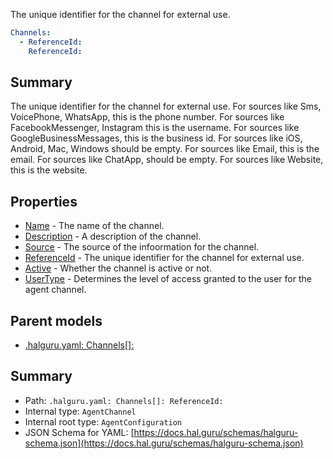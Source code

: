 <!--
title: ReferenceId
description: The unique identifier for the channel for external use.
version: 1.40.6-beta.12
generated: true
date: 2025-04-28
node: This file is generated by the command-line program: `halguru manual -c -m`
-->


The unique identifier for the channel for external use.

```yaml
Channels:
  - ReferenceId:
    ReferenceId:
```

## Summary

The unique identifier for the channel for external use. For sources like Sms, VoicePhone, WhatsApp, this is the phone number. For sources like FacebookMessenger, Instagram this is the username. For sources like GoogleBusinessMessages, this is the business id. For sources like iOS, Android, Mac, Windows should be empty. For sources like Email, this is the email. For sources like ChatApp, should be empty. For sources like Website, this is the website.

## Properties

* [Name]((halguru)-channels-list-name.md) - The name of the channel.
* [Description]((halguru)-channels-list-description.md) - A description of the channel.
* [Source]((halguru)-channels-list-source.md) - The source of the infoormation for the channel.
* [ReferenceId]((halguru)-channels-list-referenceid.md) - The unique identifier for the channel for external use.
* [Active]((halguru)-channels-list-active.md) - Whether the channel is active or not.
* [UserType]((halguru)-channels-list-usertype.md) - Determines the level of access granted to the user for the agent channel.

## Parent models

* [.halguru.yaml: Channels[]:]((halguru)-channels-list.md)
## Summary

* Path: `.halguru.yaml: Channels[]: ReferenceId:`
* Internal type: `AgentChannel`
* Internal root type: `AgentConfiguration`
* JSON Schema for YAML: [https://docs.hal.guru/schemas/halguru-schema.json](https://docs.hal.guru/schemas/halguru-schema.json)
